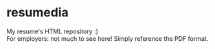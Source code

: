 # resumedia
My resume's HTML repository :)\
For employers: not much to see here! Simply reference the PDF format.
